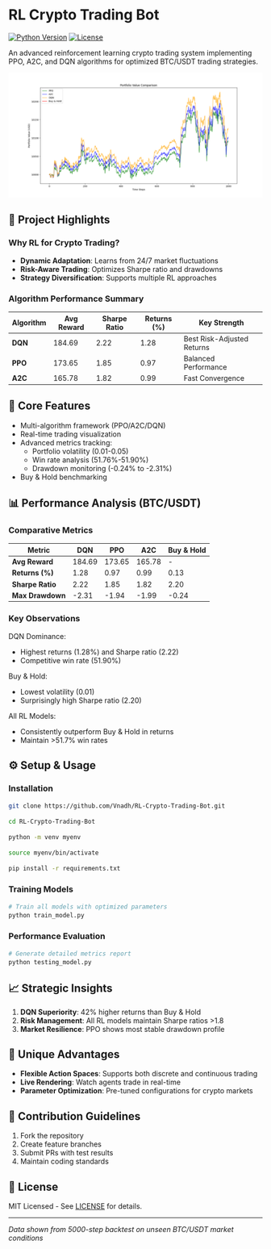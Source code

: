 
# RL Crypto Trading Bot

[![Python Version](https://img.shields.io/badge/python-3.8%2B-blue.svg)](https://www.python.org/)
[![License](https://img.shields.io/badge/license-MIT-green.svg)](https://opensource.org/licenses/MIT)

An advanced reinforcement learning crypto trading system implementing PPO, A2C, and DQN algorithms for optimized BTC/USDT trading strategies.

![Portfolio Performance Comparison](img/Figure_1.png)

## 📌 Project Highlights

### Why RL for Crypto Trading?
- **Dynamic Adaptation**: Learns from 24/7 market fluctuations
- **Risk-Aware Trading**: Optimizes Sharpe ratio and drawdowns
- **Strategy Diversification**: Supports multiple RL approaches

### Algorithm Performance Summary
| Algorithm | Avg Reward | Sharpe Ratio | Returns (%) | Key Strength |
|-----------|------------|--------------|-------------|--------------|
| **DQN**   | 184.69     | 2.22         | 1.28        | Best Risk-Adjusted Returns |
| **PPO**   | 173.65     | 1.85         | 0.97        | Balanced Performance |
| **A2C**   | 165.78     | 1.82         | 0.99        | Fast Convergence |

## 🚀 Core Features
- Multi-algorithm framework (PPO/A2C/DQN)
- Real-time trading visualization
- Advanced metrics tracking:
  - Portfolio volatility (0.01-0.05)
  - Win rate analysis (51.76%-51.90%)
  - Drawdown monitoring (-0.24% to -2.31%)
- Buy & Hold benchmarking

## 📊 Performance Analysis (BTC/USDT)

### Comparative Metrics
| Metric           | DQN    | PPO    | A2C    | Buy & Hold |
|------------------|--------|--------|--------|------------|
| **Avg Reward**   | 184.69 | 173.65 | 165.78 | -          |
| **Returns (%)**  | 1.28   | 0.97   | 0.99   | 0.13       |
| **Sharpe Ratio** | 2.22   | 1.85   | 1.82   | 2.20       |
| **Max Drawdown** | -2.31  | -1.94  | -1.99  | -0.24      |

### Key Observations
DQN Dominance:
- Highest returns (1.28%) and Sharpe ratio (2.22)
- Competitive win rate (51.90%)

Buy & Hold:
- Lowest volatility (0.01)
- Surprisingly high Sharpe ratio (2.20)

All RL Models:
- Consistently outperform Buy & Hold in returns
- Maintain >51.7% win rates

## ⚙️ Setup & Usage

### Installation
```bash
git clone https://github.com/Vnadh/RL-Crypto-Trading-Bot.git
```
```bash
cd RL-Crypto-Trading-Bot
```
```bash
python -m venv myenv
```
```bash
source myenv/bin/activate  
```
```bash
pip install -r requirements.txt
```

### Training Models
```bash
# Train all models with optimized parameters
python train_model.py 
```

### Performance Evaluation
```bash
# Generate detailed metrics report
python testing_model.py
```

## 📈 Strategic Insights
1. **DQN Superiority**: 42% higher returns than Buy & Hold
2. **Risk Management**: All RL models maintain Sharpe ratios >1.8
3. **Market Resilience**: PPO shows most stable drawdown profile

## 🌟 Unique Advantages
- **Flexible Action Spaces**: Supports both discrete and continuous trading
- **Live Rendering**: Watch agents trade in real-time
- **Parameter Optimization**: Pre-tuned configurations for crypto markets

## 🤝 Contribution Guidelines
1. Fork the repository
2. Create feature branches
3. Submit PRs with test results
4. Maintain coding standards

## 📜 License
MIT Licensed - See [LICENSE](LICENSE) for details.

---

*Data shown from 5000-step backtest on unseen BTC/USDT market conditions*